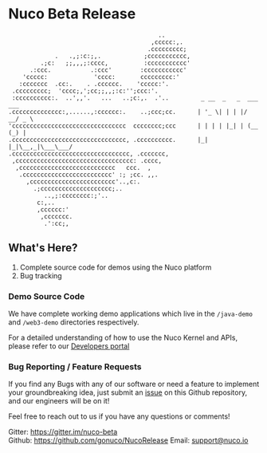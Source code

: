 # Nuco Beta Release

~~~
                                          ..      
                                        ,ccccc:,.  
                                       .ccccccccc; 
             .   .,;:c:;,.            ;ccccccccccc,
         .;c:   ;;,,,;:cccc,          :ccccccccccc'
      .:ccc.           .:ccc'        :ccccccccccc'       
    'ccccc:             'cccc:       ccccccccc:'     
   :ccccccc  .cc:.    . .cccccc.    'ccccc:'.       
 .ccccccccc;  'cccc;,';cc;;,,;:c:'';ccc:'.           
 :cccccccccc:.  ..',,'.   ...   ..;c:,.  .'..         _ __  _   _  ___ ___   
.cccccccccccccc:,......,:cccccc:.    ..;ccc;cc.      | '_ \| | | |/ __/ _ \ 
'cccccccccccccccccccccccccccccccc  cccccccc;ccc      | | | | |_| | (__ (_) |
.cccccccccccccccccccccccccccccccc, .cccccccccc.      |_| |_|\__,_|\___\___/    
.ccccccccccccccccccccccccccccccccc, .ccccccc,        
 ,ccccccccccccccccccccccccccccccccc: .cccc,        
  ,ccccccccccccccccccccccccccc   ccc.  ,               
   .ccccccccccccccccccccccccc' :; ;cc. ,,.         
     ,cccccccccccccccccccccccc'..,c:.               
       .;cccccccccccccccccccc;..                 
          ..,;:cccccccc:;'..                      
        c:,..                                       
        ,cccccc:'                                  
         ,ccccccc.                                  
          .':cc;,     

~~~

## What's Here? 

1. Complete source code for demos using the Nuco platform
2. Bug tracking 

### Demo Source Code

We have complete working demo applications which live in the `/java-demo` and `/web3-demo` directories respectively. 

For a detailed understanding of how to use the Nuco Kernel and APIs, please refer to our [Developers portal](https://nuco.io/documentaion)

### Bug Reporting / Feature Requests

If you find any Bugs with any of our software or need a feature to implement your groundbreaking idea, just submit an [issue](https://guides.github.com/features/issues/) on this Github repository, and our engineers will be on it!

Feel free to reach out to us if you have any questions or comments!

Gitter: https://gitter.im/nuco-beta
Github: https://github.com/gonuco/NucoRelease
Email: support@nuco.io



